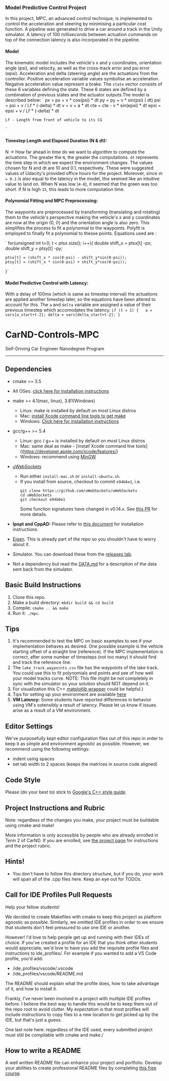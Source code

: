 ### Model Predictive Control Project
In this project, MPC, an advanced control technique, is implemented to control the acceleration and steering by minimising a particular cost function. A pipeline was generated to drive a car around a track in the Unity simulator. A latency of 100 milliseconds between actuation commands on top of the connection latency is also incorporated in the pipeline.

#### Model
The kinematic model includes the vehicle's x and y coordinates, orientation angle (psi), and velocity, as well as the cross-track error and psi error (epsi). Acceleration and delta (steering angle) are the actuations from the controller. Positive acceleration variable values symbolise an acceleration. Negative acceleration value represent a brake. The `state` vector consists of these 6 variables defining the state. These 6 states are defined by a combination of previous states and the actuator outputs.The model is described below: 
`
	px = px + v * cos(psi) * dt
	py = py + v * sin(psi) ( dt)
	psi = psi + v / Lf * (-delta) * dt
	v = v + a * dt
	cte = cte - v * sin(epsi) * dt
	epsi = epsi +  v / Lf * (-delta) * dt

	Lf - Length from front of vehicle to its CG
`

#### Timestep Length and Elapsed Duration (N & dt):
N -> How far ahead in time do we want to algorithm to compute the actuations. The greater the `N`, the greater the computations.  `dt` represents the time step in which we expect the environment changes. The values chosen for N and dt are 10 and 0.1, respectively. These were suggested values of Udacity's provided office hours for the project. Moreover, since `dt = 0.1` is also equal to the latency in the model, this seemed like an intuitive value to land on. When N was low (`4-8`), it seemed that the green was too short. If N is high `15`, this leads to more computation time.

#### Polynomial Fitting and MPC Preprocessing: 
The waypoints are preprocessed by transforming (translating and rotating) them to the vehicle's perspective making the vehicle's x and y coordinates are now at the origin (0, 0) and the orientation angle is also zero. This simplifies the process to fit a polynomial to the waypoints. Polyfit is employed to finally fit a polynomial to thesse points. Equations used are :

`	for(unsigned int t=0; t < ptsx.size(); i++){
	double shift_x = ptsx[t] -px;
	double shift_y = ptsy[t] -py;
	
	ptsx[t] = (shift_x * cos(0-psi) - shift_y*sin(0-psi));
	ptsy[t] = (shift_x * sin(0-psi) + shift_y*cos(0-psi));
}`


#### Model Predictive Control with Latency:
With a delay of 100ms (which is same as timestep interval) the actuations are applied another timestep later, so the equations have been altered to account for this. The `a` and `delta` variable are assigned a value of their previous timestep which accomodates the latency.
`
	if (t > 1) {  
   	a = vars[a_start+t-2];
   	delta = vars[delta_start+t-2];
      	}
`
# CarND-Controls-MPC
Self-Driving Car Engineer Nanodegree Program

---

## Dependencies

* cmake >= 3.5
 * All OSes: [click here for installation instructions](https://cmake.org/install/)
* make >= 4.1(mac, linux), 3.81(Windows)
  * Linux: make is installed by default on most Linux distros
  * Mac: [install Xcode command line tools to get make](https://developer.apple.com/xcode/features/)
  * Windows: [Click here for installation instructions](http://gnuwin32.sourceforge.net/packages/make.htm)
* gcc/g++ >= 5.4
  * Linux: gcc / g++ is installed by default on most Linux distros
  * Mac: same deal as make - [install Xcode command line tools]((https://developer.apple.com/xcode/features/)
  * Windows: recommend using [MinGW](http://www.mingw.org/)
* [uWebSockets](https://github.com/uWebSockets/uWebSockets)
  * Run either `install-mac.sh` or `install-ubuntu.sh`.
  * If you install from source, checkout to commit `e94b6e1`, i.e.
    ```
    git clone https://github.com/uWebSockets/uWebSockets
    cd uWebSockets
    git checkout e94b6e1
    ```
    Some function signatures have changed in v0.14.x. See [this PR](https://github.com/udacity/CarND-MPC-Project/pull/3) for more details.

* **Ipopt and CppAD:** Please refer to [this document](https://github.com/udacity/CarND-MPC-Project/blob/master/install_Ipopt_CppAD.md) for installation instructions.
* [Eigen](http://eigen.tuxfamily.org/index.php?title=Main_Page). This is already part of the repo so you shouldn't have to worry about it.
* Simulator. You can download these from the [releases tab](https://github.com/udacity/self-driving-car-sim/releases).
* Not a dependency but read the [DATA.md](./DATA.md) for a description of the data sent back from the simulator.


## Basic Build Instructions

1. Clone this repo.
2. Make a build directory: `mkdir build && cd build`
3. Compile: `cmake .. && make`
4. Run it: `./mpc`.

## Tips

1. It's recommended to test the MPC on basic examples to see if your implementation behaves as desired. One possible example
is the vehicle starting offset of a straight line (reference). If the MPC implementation is correct, after some number of timesteps
(not too many) it should find and track the reference line.
2. The `lake_track_waypoints.csv` file has the waypoints of the lake track. You could use this to fit polynomials and points and see of how well your model tracks curve. NOTE: This file might be not completely in sync with the simulator so your solution should NOT depend on it.
3. For visualization this C++ [matplotlib wrapper](https://github.com/lava/matplotlib-cpp) could be helpful.)
4.  Tips for setting up your environment are available [here](https://classroom.udacity.com/nanodegrees/nd013/parts/40f38239-66b6-46ec-ae68-03afd8a601c8/modules/0949fca6-b379-42af-a919-ee50aa304e6a/lessons/f758c44c-5e40-4e01-93b5-1a82aa4e044f/concepts/23d376c7-0195-4276-bdf0-e02f1f3c665d)
5. **VM Latency:** Some students have reported differences in behavior using VM's ostensibly a result of latency.  Please let us know if issues arise as a result of a VM environment.

## Editor Settings

We've purposefully kept editor configuration files out of this repo in order to
keep it as simple and environment agnostic as possible. However, we recommend
using the following settings:

* indent using spaces
* set tab width to 2 spaces (keeps the matrices in source code aligned)

## Code Style

Please (do your best to) stick to [Google's C++ style guide](https://google.github.io/styleguide/cppguide.html).

## Project Instructions and Rubric

Note: regardless of the changes you make, your project must be buildable using
cmake and make!

More information is only accessible by people who are already enrolled in Term 2
of CarND. If you are enrolled, see [the project page](https://classroom.udacity.com/nanodegrees/nd013/parts/40f38239-66b6-46ec-ae68-03afd8a601c8/modules/f1820894-8322-4bb3-81aa-b26b3c6dcbaf/lessons/b1ff3be0-c904-438e-aad3-2b5379f0e0c3/concepts/1a2255a0-e23c-44cf-8d41-39b8a3c8264a)
for instructions and the project rubric.

## Hints!

* You don't have to follow this directory structure, but if you do, your work
  will span all of the .cpp files here. Keep an eye out for TODOs.

## Call for IDE Profiles Pull Requests

Help your fellow students!

We decided to create Makefiles with cmake to keep this project as platform
agnostic as possible. Similarly, we omitted IDE profiles in order to we ensure
that students don't feel pressured to use one IDE or another.

However! I'd love to help people get up and running with their IDEs of choice.
If you've created a profile for an IDE that you think other students would
appreciate, we'd love to have you add the requisite profile files and
instructions to ide_profiles/. For example if you wanted to add a VS Code
profile, you'd add:

* /ide_profiles/vscode/.vscode
* /ide_profiles/vscode/README.md

The README should explain what the profile does, how to take advantage of it,
and how to install it.

Frankly, I've never been involved in a project with multiple IDE profiles
before. I believe the best way to handle this would be to keep them out of the
repo root to avoid clutter. My expectation is that most profiles will include
instructions to copy files to a new location to get picked up by the IDE, but
that's just a guess.

One last note here: regardless of the IDE used, every submitted project must
still be compilable with cmake and make./

## How to write a README
A well written README file can enhance your project and portfolio.  Develop your abilities to create professional README files by completing [this free course](https://www.udacity.com/course/writing-readmes--ud777).
